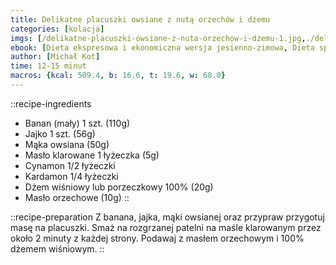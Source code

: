 ```yaml
---
title: Delikatne placuszki owsiane z nutą orzechów i dżemu
categories: [kolacja]
imgs: [/delikatne-placuszki-owsiane-z-nuta-orzechow-i-dzemu-1.jpg,./delikatne-placuszki-owsiane-z-nuta-orzechow-i-dzemu-2.jpg]
ebook: [Dieta ekspresowa i ekonomiczna wersja jesienno-zimowa, Dieta specjalna]
author: [Michał Kot]
time: 12-15 minut
macros: {kcal: 509.4, b: 16.6, t: 19.6, w: 68.0}
---
```


::recipe-ingredients
- Banan (mały) 1 szt. (110g)
- Jajko 1 szt. (56g)
- Mąka owsiana (50g)
- Masło klarowane 1 łyżeczka (5g)
- Cynamon 1/2 łyżeczki
- Kardamon 1/4 łyżeczki
- Dżem wiśniowy lub porzeczkowy 100% (20g)
- Masło orzechowe (10g)
::

::recipe-preparation
Z banana, jajka, mąki owsianej oraz przypraw przygotuj masę na placuszki. Smaż na rozgrzanej patelni na maśle klarowanym przez około 2 minuty z każdej strony. Podawaj z masłem orzechowym i 100% dżemem wiśniowym.
::